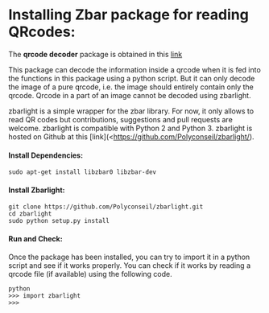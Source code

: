 # Installing Zbar package for reading QRcodes:

The **qrcode decoder** package is obtained in this [link](https://pypi.python.org/pypi/zbarlight)

This package can decode the information inside a qrcode when it is fed into the functions in this package using a python script.
But it can only decode the image of a pure qrcode, i.e. the image should entirely contain only the qrcode. Qrcode in a part of an image cannot be decoded using zbarlight.

zbarlight is a simple wrapper for the zbar library. For now, it only allows to read QR codes but contributions, suggestions and pull requests are welcome.
zbarlight is compatible with Python 2 and Python 3.
zbarlight is hosted on Github at this [link](<https://github.com/Polyconseil/zbarlight/).

#### Install Dependencies:
```
sudo apt-get install libzbar0 libzbar-dev
```

#### Install Zbarlight:
```
git clone https://github.com/Polyconseil/zbarlight.git
cd zbarlight
sudo python setup.py install
```

#### Run and Check:
Once the package has been installed, you can try to import it in a python script and see if it works properly.
You can check if it works by reading a qrcode file (if available) using the following code.

```
python
>>> import zbarlight
>>>
```




